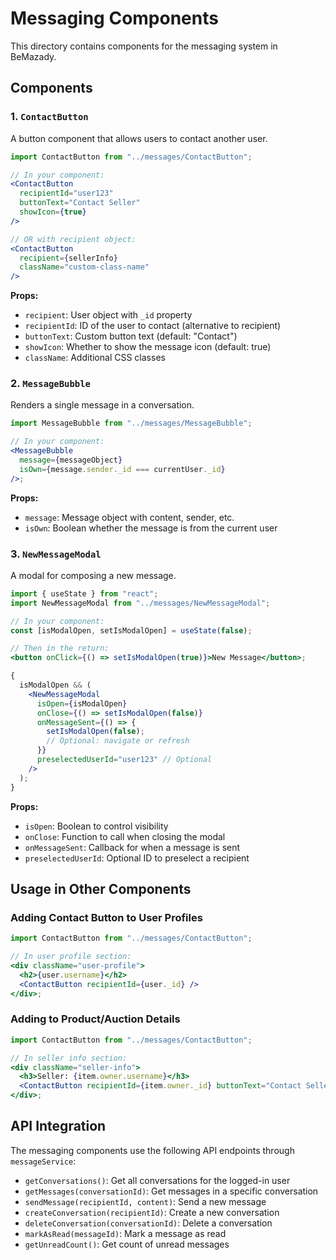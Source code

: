 # Messaging Components

This directory contains components for the messaging system in BeMazady.

## Components

### 1. `ContactButton`

A button component that allows users to contact another user.

```jsx
import ContactButton from "../messages/ContactButton";

// In your component:
<ContactButton
  recipientId="user123"
  buttonText="Contact Seller"
  showIcon={true}
/>

// OR with recipient object:
<ContactButton
  recipient={sellerInfo}
  className="custom-class-name"
/>
```

**Props:**

- `recipient`: User object with `_id` property
- `recipientId`: ID of the user to contact (alternative to recipient)
- `buttonText`: Custom button text (default: "Contact")
- `showIcon`: Whether to show the message icon (default: true)
- `className`: Additional CSS classes

### 2. `MessageBubble`

Renders a single message in a conversation.

```jsx
import MessageBubble from "../messages/MessageBubble";

// In your component:
<MessageBubble
  message={messageObject}
  isOwn={message.sender._id === currentUser._id}
/>;
```

**Props:**

- `message`: Message object with content, sender, etc.
- `isOwn`: Boolean whether the message is from the current user

### 3. `NewMessageModal`

A modal for composing a new message.

```jsx
import { useState } from "react";
import NewMessageModal from "../messages/NewMessageModal";

// In your component:
const [isModalOpen, setIsModalOpen] = useState(false);

// Then in the return:
<button onClick={() => setIsModalOpen(true)}>New Message</button>;

{
  isModalOpen && (
    <NewMessageModal
      isOpen={isModalOpen}
      onClose={() => setIsModalOpen(false)}
      onMessageSent={() => {
        setIsModalOpen(false);
        // Optional: navigate or refresh
      }}
      preselectedUserId="user123" // Optional
    />
  );
}
```

**Props:**

- `isOpen`: Boolean to control visibility
- `onClose`: Function to call when closing the modal
- `onMessageSent`: Callback for when a message is sent
- `preselectedUserId`: Optional ID to preselect a recipient

## Usage in Other Components

### Adding Contact Button to User Profiles

```jsx
import ContactButton from "../messages/ContactButton";

// In user profile section:
<div className="user-profile">
  <h2>{user.username}</h2>
  <ContactButton recipientId={user._id} />
</div>;
```

### Adding to Product/Auction Details

```jsx
import ContactButton from "../messages/ContactButton";

// In seller info section:
<div className="seller-info">
  <h3>Seller: {item.owner.username}</h3>
  <ContactButton recipientId={item.owner._id} buttonText="Contact Seller" />
</div>;
```

## API Integration

The messaging components use the following API endpoints through `messageService`:

- `getConversations()`: Get all conversations for the logged-in user
- `getMessages(conversationId)`: Get messages in a specific conversation
- `sendMessage(recipientId, content)`: Send a new message
- `createConversation(recipientId)`: Create a new conversation
- `deleteConversation(conversationId)`: Delete a conversation
- `markAsRead(messageId)`: Mark a message as read
- `getUnreadCount()`: Get count of unread messages
